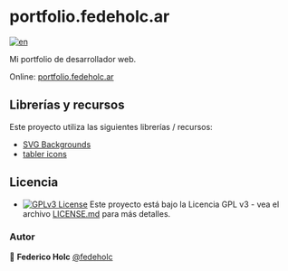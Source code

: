 # portfolio.fedeholc.ar

[![en](https://img.shields.io/badge/lang-en-red.svg)](https://github.com/fedeholc/portfolio.fedeholc.ar/blob/master/README.md)

Mi portfolio de desarrollador web.

Online: [portfolio.fedeholc.ar](https://portfolio.fedeholc.ar)

## Librerías y recursos

Este proyecto utiliza las siguientes librerías / recursos:

- [SVG Backgrounds](https://www.svgbackgrounds.com/)
- [tabler icons](https://github.com/tabler/tabler-icons)

## Licencia

- [![GPLv3 License](https://img.shields.io/badge/License-GPL%20v3-yellow.svg)](https://opensource.org/licenses/) Este proyecto está bajo la Licencia GPL v3 - vea el archivo [LICENSE.md](LICENSE.md) para más detalles.

### Autor

👤 **Federico Holc** [@fedeholc](https://github.com/fedeholc)
